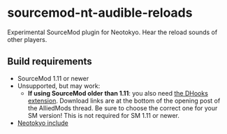 # sourcemod-nt-audible-reloads
Experimental SourceMod plugin for Neotokyo. Hear the reload sounds of other players.

## Build requirements
* SourceMod 1.11 or newer
* Unsupported, but may work:
  * **If using SourceMod older than 1.11**: you also need [the DHooks extension](https://forums.alliedmods.net/showpost.php?p=2588686). Download links are at the bottom of the opening post of the AlliedMods thread. Be sure to choose the correct one for your SM version!
  This is not required for SM 1.11 or newer.
* [Neotokyo include](https://github.com/softashell/sourcemod-nt-include)
